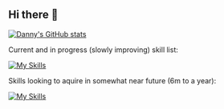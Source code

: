 ## Hi there 👋

[![Danny's GitHub stats](https://github-readme-stats.vercel.app/api?username=d-simeonov)](https://github.com/d-simeonov/github-readme-stats)

Current and in progress (slowly improving) skill list:

[![My Skills](https://skillicons.dev/icons?i=php,laravel,phpstorm,vscode,git,github,redis,gitlab,mysql)](https://skillicons.dev)

Skills looking to aquire in somewhat near future (6m to a year):

[![My Skills](https://skillicons.dev/icons?i=js,html,css,tailwind,vue,react,go,swift)](https://skillicons.dev)

<!--
**d-simeonov/d-simeonov** is a ✨ _special_ ✨ repository because its `README.md` (this file) appears on your GitHub profile.

Here are some ideas to get you started:

- 🔭 I’m currently working on ...
- 🌱 I’m currently learning ...
- 👯 I’m looking to collaborate on ...
- 🤔 I’m looking for help with ...
- 💬 Ask me about ...
- 📫 How to reach me: ...
- 😄 Pronouns: ...
- ⚡ Fun fact: ...
-->
